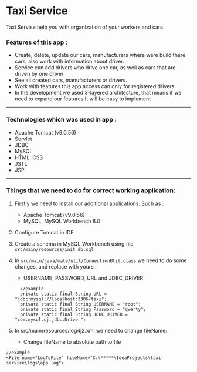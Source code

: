 # Taxi Service

Taxi Servise help you with organization of your workers and cars.


### Features of this app :
- Create, delete, update our cars, manufacturers where were build there cars, also work with information about driver.
- Service can add drivers who drive one car, as well as cars that are driven by one driver
- See all created cars, manufacturers or drivers.
- Work with features this app access can only for registered drivers
- In the development we used 3-layered architecture, that means if we need to expand our features It will be easy to implement
***
### Technologies which was used in app :
* Apache Tomcat (v9.0.56)
* Servlet
* JDBC
* MySQL
* HTML, CSS
* JSTL
* JSP
***
### Things that we need to do for correct working application:
1. Firstly we need to install our additional applications. Such as :
    * Apache Tomcat (v9.0.56)
    * MySQL, MySQL Workbench 8.0
   

2. Configure Tomcat in IDE


3. Create a schema in MySQL Workbench using file `src/main/resources/init_db.sql`

    
4. In `src/main/java/mate/util/ConnectionUtil.class` we need to do some changes, and replace with yours :
    * USERNAME, PASSWORD, URL and JDBC_DRIVER
   ```
     //example
     private static final String URL = "jdbc:mysql://localhost:3306/taxi";
     private static final String USERNAME = "root";
     private static final String Password = "qwerty";
     private static final String JDBC_DRIVER = "com.mysql.cj.jdbc.Driver";

5. In src/main/resources/log4j2.xml we need to change fileName:
    * Change fileName to absolute path to file
```
//example
<File name="LogToFile" fileName="C:\*****\IdeaProjects\taxi-service\logs\app.log">
